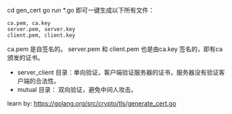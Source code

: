 
cd gen_cert
go run *.go
即可一键生成以下所有文件：
```
ca.pem, ca.key
server.pem, server.key
client.pem, client.key
```
ca.pem 是自签名的。
server.pem 和 client.pem 也是由ca.key 签名的，即有ca颁发的证书。

+ server_client 目录：单向验证，客户端验证服务器的证书，服务器没有验证客户端的合法性。
+ mutual 目录： 双向验证，避免中间人攻击。

learn by:
https://golang.org/src/crypto/tls/generate_cert.go
